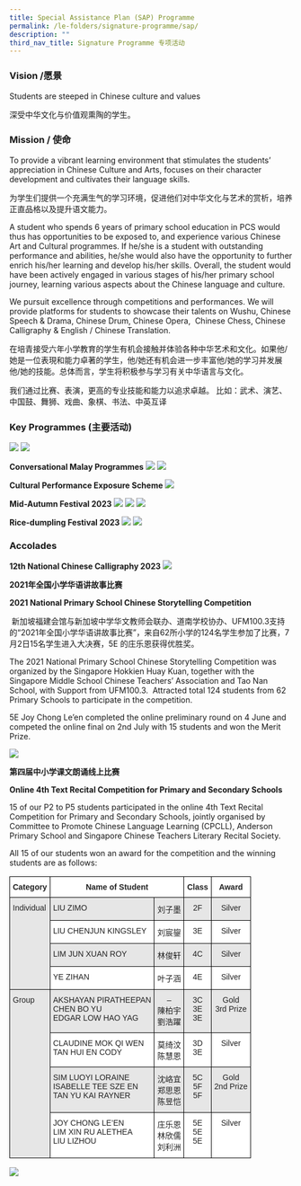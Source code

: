 ```yaml
---
title: Special Assistance Plan (SAP) Programme
permalink: /le-folders/signature-programme/sap/
description: ""
third_nav_title: Signature Programme 专项活动
---
```

### Vision /愿景

Students are steeped in Chinese culture and values

深受中华文化与价值观熏陶的学生。

### Mission /&nbsp;使命

To provide a vibrant learning environment that stimulates the students’ appreciation in Chinese Culture and Arts, focuses on their character development and cultivates their language skills.

为学生们提供一个充满生气的学习环境，促进他们对中华文化与艺术的赏析，培养正直品格以及提升语文能力。

A student who spends 6 years of primary school education in PCS would thus has opportunities to be exposed to, and experience various Chinese Art and Cultural programmes. If he/she is a student with outstanding performance and abilities, he/she would also have the opportunity to further enrich his/her learning and develop his/her skills. Overall, the student would have been actively engaged in various stages of his/her primary school journey, learning various aspects about the Chinese language and culture.

We pursuit excellence through competitions and performances. We will provide platforms for students to showcase their talents on Wushu, Chinese Speech &amp; Drama, Chinese Drum, Chinese Opera,&nbsp; Chinese Chess, Chinese Calligraphy &amp; English / Chinese Translation.

在培青接受六年小学教育的学生有机会接触并体验各种中华艺术和文化。如果他/她是一位表現和能力卓著的学生，他/她还有机会进一步丰富他/她的学习并发展他/她的技能。总体而言，学生将积极参与学习有关中华语言与文化。

我们通过比赛、表演，更高的专业技能和能力以追求卓越。 比如：武术、演艺、中国鼓、舞狮、戏曲、象棋、书法、中英互译


### Key Programmes (主要活动)

![](/images/sap%20key%20programmes%202023-09-29.png)
![](/images/sap%20key%20programmes%202023-09-29_part%202.png)

**Conversational Malay Programmes**
![](/images/whatsapp%20image%202023-09-10%20cmm%201.jpeg)
![](/images/whatsapp%20image%202023-09-07%20cmm%202.jpeg)

**Cultural Performance Exposure Scheme**
![](/images/whatsapp%20image%202023-07-05%20cpes.jpeg)

**Mid-Autumn Festival 2023**
![](/images/mid-autumn%202023%201.jpeg)
![](/images/mid-autumn%202023%202.jpeg)
![](/images/mid-autumn%202023%207.jpeg)

**Rice-dumpling Festival 2023**
![](/images/whatsapp%20image%202023-05-25%20rice%201.jpeg)
![](/images/whatsapp%20image%202023-05-25%20rice%202.jpeg)

### Accolades
**12th National Chinese Calligraphy 2023**
![](/images/12th%20national%20chinese%20calligraphy%202023.JPG)

**2021年全国小学华语讲故事比赛**

**2021 National Primary School Chinese Storytelling Competition**

&nbsp;新加坡福建会馆与新加坡中学华文教师会联办、道南学校协办、UFM100.3支持的“2021年全国小学华语讲故事比赛”，来自62所小学的124名学生参加了比赛，7月2日15名学生进入大决赛，5E 的庄乐恩获得优胜奖。

The 2021 National Primary School Chinese Storytelling Competition was organized by the Singapore Hokkien Huay Kuan, together with the Singapore Middle School Chinese Teachers’ Association and Tao Nan School, with Support from UFM100.3.&nbsp; Attracted total 124 students from 62 Primary Schools to participate in the competition.

5E Joy Chong Le’en completed the online preliminary round on 4 June and competed the online final on 2nd July with 15 students and won the Merit Prize.

![](/images/SAP2021-02.jpg)

**第四届中小学课文朗诵线上比赛**

**Online 4th&nbsp;Text Recital Competition for Primary and Secondary Schools**

15 of our P2 to P5 students participated in the online 4th&nbsp;Text Recital Competition for Primary and Secondary Schools, jointly organised by Committee to Promote Chinese Language Learning (CPCLL), Anderson Primary School and Singapore Chinese Teachers Literary Recital Society.

All 15 of our students won an award for the competition and the winning students are as follows:

<style type="text/css">
.tg  {border-collapse:collapse;border-spacing:0;}
.tg td{border-color:black;border-style:solid;border-width:1px;font-family:Arial, sans-serif;font-size:14px;
  overflow:hidden;padding:10px 5px;word-break:normal;}
.tg th{border-color:black;border-style:solid;border-width:1px;font-family:Arial, sans-serif;font-size:14px;
  font-weight:normal;overflow:hidden;padding:10px 5px;word-break:normal;}
.tg .tg-l2bf{background-color:#FFF;color:#222;font-weight:bold;text-align:left;vertical-align:top}
.tg .tg-xyrl{background-color:#E6E6E6;color:#222;text-align:left;vertical-align:top}
.tg .tg-4ufn{background-color:#FFF;color:#222;font-weight:bold;text-align:center;vertical-align:top}
.tg .tg-udl9{background-color:#E6E6E6;color:#222;text-align:center;vertical-align:top}
.tg .tg-tsok{background-color:#FFF;color:#222;text-align:left;vertical-align:top}
.tg .tg-lygy{background-color:#FFF;color:#222;text-align:center;vertical-align:top}
</style>
<table class="tg">
<thead>
  <tr>
    <th class="tg-l2bf"><span style="font-weight:bold">Category</span></th>
    <th class="tg-4ufn" colspan="2"><span style="font-weight:bold">Name of Student</span></th>
    <th class="tg-4ufn"><span style="font-weight:bold">Class</span></th>
    <th class="tg-4ufn"><span style="font-weight:bold">Award</span></th>
  </tr>
</thead>
<tbody>
  <tr>
    <td class="tg-xyrl" rowspan="4">Individual</td>
    <td class="tg-xyrl">LIU ZIMO</td>
    <td class="tg-udl9">刘子墨</td>
    <td class="tg-udl9">2F</td>
    <td class="tg-udl9">Silver</td>
  </tr>
  <tr>
    <td class="tg-tsok">LIU CHENJUN KINGSLEY</td>
    <td class="tg-lygy">刘宸鋆</td>
    <td class="tg-lygy">3E</td>
    <td class="tg-lygy">Silver</td>
  </tr>
  <tr>
    <td class="tg-xyrl">LIM JUN XUAN ROY</td>
    <td class="tg-udl9">林俊轩</td>
    <td class="tg-udl9">4C</td>
    <td class="tg-udl9">Silver</td>
  </tr>
  <tr>
    <td class="tg-tsok">YE ZIHAN</td>
    <td class="tg-lygy">叶子涵</td>
    <td class="tg-lygy">4E</td>
    <td class="tg-lygy">Silver</td>
  </tr>
  <tr>
    <td class="tg-xyrl" rowspan="4">Group</td>
    <td class="tg-xyrl">AKSHAYAN PIRATHEEPAN<br>CHEN BO YU<br>EDGAR LOW HAO YAG</td>
    <td class="tg-udl9">–<br>陳柏宇<br>劉浩躍</td>
    <td class="tg-udl9">3C<br>3E<br>3E</td>
    <td class="tg-udl9">Gold<br>3rd Prize</td>
  </tr>
  <tr>
    <td class="tg-tsok">CLAUDINE MOK QI WEN<br>TAN HUI EN CODY</td>
    <td class="tg-lygy">莫绮汶<br>陈慧恩</td>
    <td class="tg-lygy">3D<br>3E</td>
    <td class="tg-lygy">Silver</td>
  </tr>
  <tr>
    <td class="tg-xyrl">SIM LUOYI LORAINE<br>ISABELLE TEE SZE EN<br>TAN YU KAI RAYNER</td>
    <td class="tg-udl9">沈峈宜<br>郑思恩<br>陈昱恺</td>
    <td class="tg-udl9">5C<br>5F<br>5F</td>
    <td class="tg-udl9">Gold<br>2nd Prize</td>
  </tr>
  <tr>
    <td class="tg-tsok">JOY CHONG LE’EN<br>LIM XIN RU ALETHEA<br>LIU LIZHOU</td>
    <td class="tg-lygy">庄乐恩<br>林欣儒<br>刘利洲</td>
    <td class="tg-lygy">5E<br>5E<br>5E</td>
    <td class="tg-lygy">Silver</td>
  </tr>
</tbody>
</table>

![](/images/sap2021-03_.jpg)